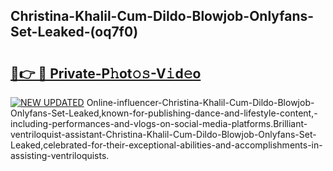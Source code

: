 ## Christina-Khalil-Cum-Dildo-Blowjob-Onlyfans-Set-Leaked-(oq7f0)


# <h2><a href="https://mediaupload.pro?-19M">🔗👉 🔴 Private-P𝚑ot𝚘𝚜-V𝚒d𝚎o</a></h2>

[![NEW UPDATED](https://i.imgur.com/0qMVB7G.gif)](https://mediaupload.pro?-19M)
Online-influencer-Christina-Khalil-Cum-Dildo-Blowjob-Onlyfans-Set-Leaked,known-for-publishing-dance-and-lifestyle-content,-including-performances-and-vlogs-on-social-media-platforms.Brilliant-ventriloquist-assistant-Christina-Khalil-Cum-Dildo-Blowjob-Onlyfans-Set-Leaked,celebrated-for-their-exceptional-abilities-and-accomplishments-in-assisting-ventriloquists.  